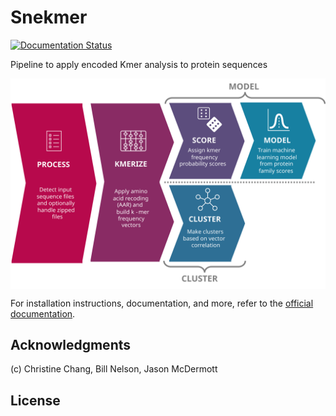 # Snekmer

[![Documentation Status](https://readthedocs.org/projects/snekmer/badge/?version=latest)](https://snekmer.readthedocs.io/en/latest/?badge=latest)

Pipeline to apply encoded Kmer analysis to protein sequences

<p align="center">
  <img align="center" src="resources/snekmer_workflow.svg">
</p>

For installation instructions, documentation, and more, refer to
the [official documentation](https://snekmer.readthedocs.io).

## Acknowledgments

(c) Christine Chang, Bill Nelson, Jason McDermott

## License
